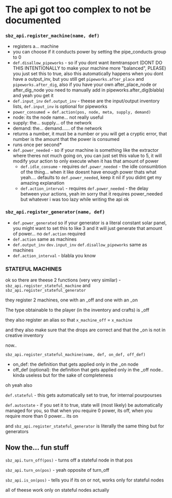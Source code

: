# The api got too complex to not be documented

### `sbz_api.register_machine(name, def)`
- registers a... machine
- you can choose if it conducts power by setting the pipe_conducts group to 0
- `def.disallow_pipeworks` - so if you dont want itemtransport (DONT DO THIS INTENTIONALLY to make your machine more "balanced", PLEASE) you just set this to true, also this automatically happens when you dont have a output_inv, but you still get `pipeworks.after_place` and `pipeworks.after_dig`, also if you have your own after_place_node or after_dig_node you need to manually add in pipeworks.after_dig(blabla) and yeah you get it
- `def.input_inv` `def.output_inv` - theese are the input/output inventory lists, `def.input_inv` is optional for pipeworks
- `power_consumed = def.action(pos, node, meta, supply, demand)`
 - node: its the node name... not really useful
 - supply: the... supply... of the network
 - demand: the... demand...... of the network
 - returns a number, it must be a number or you will get a cryptic error, that number is the amount that the power is consumed
 - runs once per second*
- `def.power_needed` - so if your machine is something like the extractor where theres not much going on, you can just set this value to 5, it will modify your action to only execute when it has that amount of power
  - `def.idle_consume` - requires `def.power_needed` - the idle consumbtion of the thing... when it like doesnt have enough power thats what yeah.... defaults to `def.power_needed`, keep it nil if you didnt get my amazing explanation  
  - `def.action_interval` - requires `def.power_needed` - the delay between your actions, yeah im sorry that it requires power_needed but whatever i was too lazy while writing the api ok


### `sbz_api.register_generator(name, def)`
- `def.power_generated` so if your generator is a literal constant solar panel, you might want to set this to like 3 and it will just generate that amount of power... no `def.action` required
- `def.action` same as machines
- `def.output_inv` `dev.input_inv` `def.disallow_pipeworks` same as machines
- `def.action_interval` - blabla you know

### STATEFUL MACHINES
ok so there are theese 2 functions (very very similar) - `sbz_api.register_stateful_machine` and `sbz_api.register_stateful_generator`

they register 2 machines, one with an _off and one with an _on

The type obtainable to the player (in the inventory and crafts) is _off

they also register an alias so that `x_machine_off` = `x_machine`

and they also make sure that the drops are correct and that the _on is not in creative inventory

now..

`sbz_api.register_stateful_machine(name, def, on_def, off_def)`
- on_def: the definition that gets applied only in the _on node
- off_def (optional): the definition that gets applied only in the _off node.. kinda useless but for the sake of completeness

oh yeah also

`def.stateful` - this gets automatically set to true, for internal pourpourses

`def.autostate` - if you set it to true, state will (most likely) be automatically managed for you, so that when you require 0 power, its off, when you require more than 0 power... its on

and `sbz_api.register_stateful_generator` is literally the same thing but for generators

## Now the... fun stuff

`sbz_api.turn_off(pos)` - turns off a stateful node in that pos

`sbz_api.turn_on(pos)` - yeah opposite of turn_off

`sbz_api.is_on(pos)` - tells you if its on or not, works only for stateful nodes

all of theese work only on stateful nodes actually


